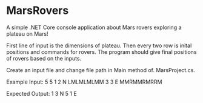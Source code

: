 # MarsRovers

A simple .NET Core console application about Mars rovers exploring a plateau on Mars!

First line of input is the dimensions of plateau. Then every two row is inital positions and commands for rovers. The program should give final positions of rovers based on the inputs.

Create an input file and change file path in Main method of. MarsProject.cs.

Example Input:
5 5
1 2 N
LMLMLMLMM
3 3 E
MMRMMRMRRM

Expected Output:
1 3 N
5 1 E
